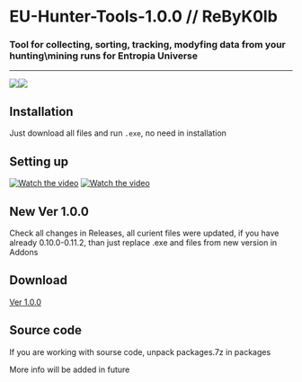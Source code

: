 # EU-Hunter-Tools-1.0.0 // ReByK0lb
### Tool for collecting, sorting, tracking, modyfing data from your hunting\mining runs for Entropia Universe
____
![](https://img.shields.io/badge/version-v0.11.1-blue)![](https://img.shields.io/badge/.NET-4.8%2B-green)
## Installation
Just download all files and run `.exe`, no need in installation 

## Setting up
[![Watch the video](https://img.youtube.com/vi/1PeHOQT-Rs0/mqdefault.jpg)](https://www.youtube.com/watch?v=1PeHOQT-Rs0, "Click to watch YouTube video")
[![Watch the video](https://img.youtube.com/vi/__9cNrG6fhE/mqdefault.jpg)](https://www.youtube.com/watch?v=9cNrG6fhE, "Click to watch YouTube video")



## New Ver 1.0.0
Check all changes in Releases, all curient files were updated, if you have already 0.10.0-0.11.2, than just replace .exe and files from new version in Addons

## Download
[Ver 1.0.0](https://github.com/EUHunterTools/EU-Hunter-Tools/releases/download/Ver_1.0.0/EU-Hunter.ToolsV1.0.0.7z)

## Source code
If you are working with sourse code, unpack packages.7z in packages

More info will be added in future

